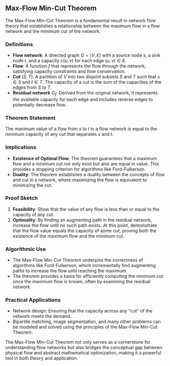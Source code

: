 ## Max-Flow Min-Cut Theorem

The Max-Flow Min-Cut Theorem is a fundamental result in network flow theory that establishes a relationship between the maximum flow in a flow network and the minimum cut of the network.

### Definitions

- **Flow network**: A directed graph $G = (V, E)$ with a source node $s$, a sink node $t$, and a capacity $c(u, v)$ for each edge $(u, v) \in E$.
- **Flow**: A function $f$ that represents the flow through the network, satisfying capacity constraints and flow conservation.
- **Cut** $(S, T)$: A partition of $V$ into two disjoint subsets $S$ and $T$ such that $s \in S$ and $t \in T$. The capacity of a cut is the sum of the capacities of the edges from $S$ to $T$.
- **Residual network** $G_f$: Derived from the original network, it represents the available capacity for each edge and includes reverse edges to potentially decrease flow.

### Theorem Statement

The maximum value of a flow from $s$ to $t$ in a flow network is equal to the minimum capacity of any cut that separates $s$ and $t$.

### Implications

- **Existence of Optimal Flow**: The theorem guarantees that a maximum flow and a minimum cut not only exist but also are equal in value. This provides a stopping criterion for algorithms like Ford-Fulkerson.
- **Duality**: The theorem establishes a duality between the concepts of flow and cut in a network, where maximizing the flow is equivalent to minimizing the cut.

### Proof Sketch

1. **Feasibility**: Show that the value of any flow is less than or equal to the capacity of any cut.
2. **Optimality**: By finding an augmenting path in the residual network, increase the flow until no such path exists. At this point, demonstrate that the flow value equals the capacity of some cut, proving both the existence of the maximum flow and the minimum cut.

### Algorithmic Use

- The Max-Flow Min-Cut Theorem underpins the correctness of algorithms like Ford-Fulkerson, which incrementally find augmenting paths to increase the flow until reaching the maximum.
- The theorem provides a basis for efficiently computing the minimum cut once the maximum flow is known, often by examining the residual network.

### Practical Applications

- Network design: Ensuring that the capacity across any "cut" of the network meets the demand.
- Bipartite matching, image segmentation, and many other problems can be modeled and solved using the principles of the Max-Flow Min-Cut Theorem.

The Max-Flow Min-Cut Theorem not only serves as a cornerstone for understanding flow networks but also bridges the conceptual gap between physical flow and abstract mathematical optimization, making it a powerful tool in both theory and application.
